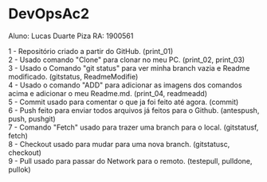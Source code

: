 # DevOpsAc2

Aluno: Lucas Duarte Piza
RA: 1900561

1 - Repositório criado a partir do GitHub. (print_01)  
2 - Usado comando "Clone" para clonar no meu PC. (print_02, print_03)  
3 - Usado o Comando "git status" para ver minha branch vazia e Readme modificado. (gitstatus, ReadmeModifie)  
4 - Usado o comando "ADD" para adicionar as imagens dos comandos acima e adicionar o meu Readme.md. (print_04, readmeadd)  
5 - Commit usado para comentar o que ja foi feito até agora. (commit)  
6 - Push feito para enviar todos arquivos já feitos para o Github. (antespush, push, pushgit)  
7 - Comando "Fetch" usado para trazer uma branch para o local. (gitstatusf, fetch)  
8 - Checkout usado para mudar para uma nova branch. (gitstatusc, checkout)  
9 - Pull usado para passar do Network para o remoto. (testepull, pulldone, pullok)  
